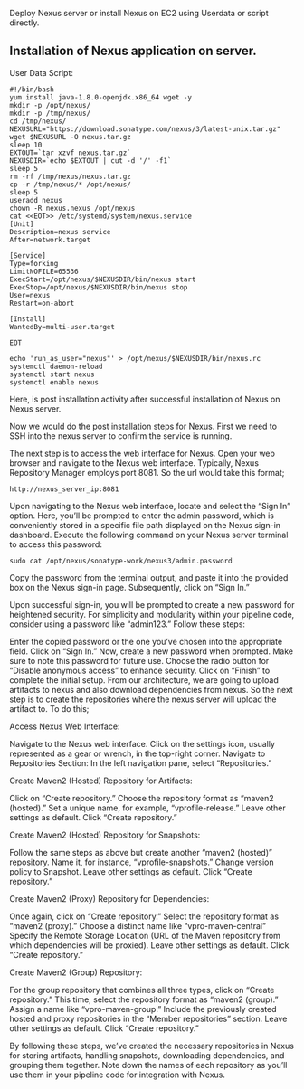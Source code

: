 Deploy Nexus server or install Nexus on EC2 using Userdata or script directly.

## Installation of Nexus application on server.


User Data Script:

```
#!/bin/bash
yum install java-1.8.0-openjdk.x86_64 wget -y   
mkdir -p /opt/nexus/   
mkdir -p /tmp/nexus/                           
cd /tmp/nexus/
NEXUSURL="https://download.sonatype.com/nexus/3/latest-unix.tar.gz"
wget $NEXUSURL -O nexus.tar.gz
sleep 10
EXTOUT=`tar xzvf nexus.tar.gz`
NEXUSDIR=`echo $EXTOUT | cut -d '/' -f1`
sleep 5
rm -rf /tmp/nexus/nexus.tar.gz
cp -r /tmp/nexus/* /opt/nexus/
sleep 5
useradd nexus
chown -R nexus.nexus /opt/nexus 
cat <<EOT>> /etc/systemd/system/nexus.service
[Unit]                                                                          
Description=nexus service                                                       
After=network.target                                                            
                                                                  
[Service]                                                                       
Type=forking                                                                    
LimitNOFILE=65536                                                               
ExecStart=/opt/nexus/$NEXUSDIR/bin/nexus start                                  
ExecStop=/opt/nexus/$NEXUSDIR/bin/nexus stop                                    
User=nexus                                                                      
Restart=on-abort                                                                
                                                                  
[Install]                                                                       
WantedBy=multi-user.target                                                      

EOT

echo 'run_as_user="nexus"' > /opt/nexus/$NEXUSDIR/bin/nexus.rc
systemctl daemon-reload
systemctl start nexus
systemctl enable nexus

```


Here, is post installation activity after successful installation of Nexus on Nexus server.

Now we would do the post installation steps for Nexus. First we need to SSH into the nexus server to confirm the service is running.


The next step is to access the web interface for Nexus. Open your web browser and navigate to the Nexus web interface. Typically, Nexus Repository Manager employs port 8081. So the url would take this format;
```
http://nexus_server_ip:8081

```
Upon navigating to the Nexus web interface, locate and select the “Sign In” option. Here, you’ll be prompted to enter the admin password, which is conveniently stored in a specific file path displayed on the Nexus sign-in dashboard. Execute the following command on your Nexus server terminal to access this password:

```
sudo cat /opt/nexus/sonatype-work/nexus3/admin.password 

```
Copy the password from the terminal output, and paste it into the provided box on the Nexus sign-in page. Subsequently, click on “Sign In.”




Upon successful sign-in, you will be prompted to create a new password for heightened security. For simplicity and modularity within your pipeline code, consider using a password like “admin123.” Follow these steps:

Enter the copied password or the one you’ve chosen into the appropriate field.
Click on “Sign In.”
Now, create a new password when prompted. Make sure to note this password for future use.
Choose the radio button for “Disable anonymous access” to enhance security.
Click on “Finish” to complete the initial setup.
From our architecture, we are going to upload artifacts to nexus and also download dependencies from nexus. So the next step is to create the repositories where the nexus server will upload the artifact to. To do this;

Access Nexus Web Interface:

Navigate to the Nexus web interface.
Click on the settings icon, usually represented as a gear or wrench, in the top-right corner.
Navigate to Repositories Section:
In the left navigation pane, select “Repositories.”


Create Maven2 (Hosted) Repository for Artifacts:

Click on “Create repository.”
Choose the repository format as “maven2 (hosted).”
Set a unique name, for example, “vprofile-release.”
Leave other settings as default.
Click “Create repository.”


Create Maven2 (Hosted) Repository for Snapshots:

Follow the same steps as above but create another “maven2 (hosted)” repository.
Name it, for instance, “vprofile-snapshots.”
Change version policy to Snapshot.
Leave other settings as default.
Click “Create repository.”


Create Maven2 (Proxy) Repository for Dependencies:

Once again, click on “Create repository.”
Select the repository format as “maven2 (proxy).”
Choose a distinct name like “vpro-maven-central”
Specify the Remote Storage Location (URL of the Maven repository from which dependencies will be proxied).
Leave other settings as default.
Click “Create repository.”


Create Maven2 (Group) Repository:

For the group repository that combines all three types, click on “Create repository.”
This time, select the repository format as “maven2 (group).”
Assign a name like “vpro-maven-group.”
Include the previously created hosted and proxy repositories in the “Member repositories” section.
Leave other settings as default.
Click “Create repository.”




By following these steps, we’ve created the necessary repositories in Nexus for storing artifacts, handling snapshots, downloading dependencies, and grouping them together. Note down the names of each repository as you’ll use them in your pipeline code for integration with Nexus.





